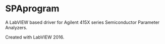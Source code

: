 # SPAprogram
A LabVIEW based driver for Agilent 415X series Semiconductor Parameter Analyzers.

Created with LabVIEW 2016.